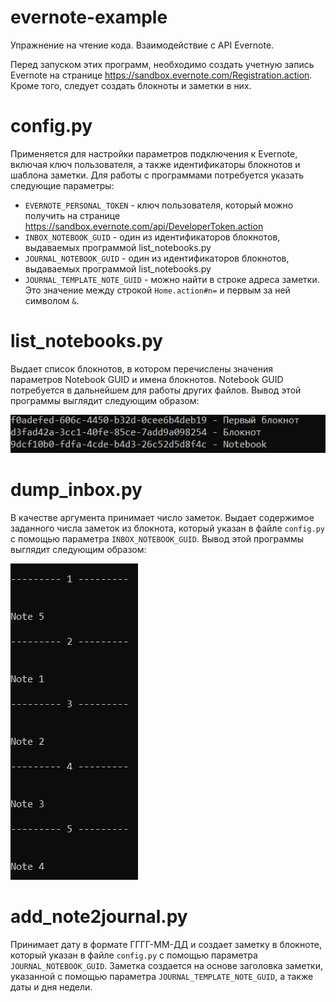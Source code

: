# evernote-example
Упражнение на чтение кода. Взаимодействие с API Evernote.

Перед запуском этих программ, необходимо создать учетную запись Evernote на странице https://sandbox.evernote.com/Registration.action. Кроме того, следует создать блокноты и заметки в них. 

# config.py
Применяется для настройки параметров подключения к Evernote, включая ключ пользователя, а также идентификаторы блокнотов и шаблона заметки. 
Для работы с программами потребуется указать следующие параметры: 
* `EVERNOTE_PERSONAL_TOKEN` - ключ пользователя, который можно получить на странице https://sandbox.evernote.com/api/DeveloperToken.action
* `INBOX_NOTEBOOK_GUID` - один из идентификаторов блокнотов, выдаваемых программой list_notebooks.py 
* `JOURNAL_NOTEBOOK_GUID` - один из идентификаторов блокнотов, выдаваемых программой list_notebooks.py 
* `JOURNAL_TEMPLATE_NOTE_GUID` - можно найти в строке адреса заметки. Это значение между строкой `Home.action#n=` и первым за ней символом `&`.

# list_notebooks.py
Выдает список блокнотов, в котором перечислены значения параметров Notebook GUID и имена блокнотов. Notebook GUID потребуется в дальнейшем для работы других файлов. Вывод этой программы выглядит следующим образом: 

![list_notebooks.py](https://github.com/eug11ne/evernote-example/blob/main/1.jpg?raw=true)

# dump_inbox.py
В качестве аргумента принимает число заметок. Выдает содержимое заданного числа заметок из блокнота, который указан в файле `config.py` с помощью параметра `INBOX_NOTEBOOK_GUID`. Вывод этой программы выглядит следующим образом: 

![dump_inbox.py](https://github.com/eug11ne/evernote-example/blob/main/2.jpg?raw=true)

# add_note2journal.py
Принимает дату в формате ГГГГ-ММ-ДД и создает заметку в блокноте, который указан в файле `config.py` с помощью параметра `JOURNAL_NOTEBOOK_GUID`. Заметка создается на основе заголовка заметки, указанной с помощью параметра `JOURNAL_TEMPLATE_NOTE_GUID`, а также даты и дня недели. 




